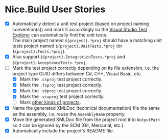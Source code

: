 # Nice.Build User Stories

- [x] Automatically detect a unit test project (based on project naming convention(s)) and mark it accordingly so the [Visual Studio Test Explorer](https://msdn.microsoft.com/en-us/library/hh270865.aspx) can automatically find the unit tests.  
The main project named `${project}.*proj` should have a matching unit tests project named `${project}.UnitTests.*proj` (or `${project}.Tests.*proj`).
- [x] Also support `${project}.IntegrationTests.*proj` and `${project}.AcceptanceTests.*proj`.
- [ ] Mark the test project correctly depending on its file extension, i.e. the project type GUID differs between C#, C++, Visual Basic, etc.
  - [x] Mark the `.csproj` test project correctly.
  - [x] Mark the `.fsproj` test project correctly.
  - [x] Mark the `.vbproj` test project correctly.
  - [x] Mark the `.vcxproj` test project correctly.
  - [ ] Mark [other kinds of projects](http://www.codeproject.com/Reference/720512/List-of-Visual-Studio-Project-Type-GUIDs).
- [x] Name the generated XMLDoc (technical documentation) file the same as the assembly, i.e. reuse the `AssemblyName` property.
- [x] Move the generated XMLDoc file from the project root into `OutputPath` so it can be ignored by the SCM (Git, Mercurial, etc.).
- [x] Automatically include the project's README file.